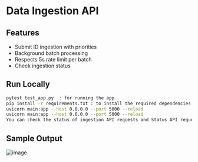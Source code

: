 # Data Ingestion API

## Features
- Submit ID ingestion with priorities 
- Background batch processing
- Respects 5s rate limit per batch
- Check ingestion status

## Run Locally

```bash
pytest test_app.py  : for running the app 
pip install -r requirements.txt : to install the required dependencies
uvicorn main:app --host 0.0.0.0 --port 5000 --reload
uvicorn main:app --host 0.0.0.0 --port 5000 --reload
You can check the status of ingestion API requests and Status API requests using tool like Postman
```

## Sample Output
![image](https://github.com/user-attachments/assets/a763db74-69b5-48dd-a6eb-676e766437b7)
